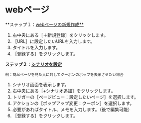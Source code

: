 # webページ
**ステップ１：[webページの新規作成**](https://happi.net/wp-admin/post.php?post=2255&action=edit)  
1. 右中央にある［＋新規登録］をクリックします。  
2. ［URL］に設定したいURLを入力します。 
3. タイトルを入力します。  
4. ［登録する］をクリックします。  


**ステップ２：[シナリオを設定](https://happi.net/function/scenario/%e7%89%b9%e5%ae%9a%e3%81%ae%e3%83%9a%e3%83%bc%e3%82%b8%e3%82%92%e8%a6%8b%e3%81%9f%e3%82%89%e3%83%9d%e3%83%83%e3%83%97%e3%82%a2%e3%83%83%e3%83%97%e3%82%92%e5%a4%89%e6%9b%b4%e3%81%97%e3%81%9f%e3%81%84/)**  

```
例：商品ページを見た人に対してクーポンのポップを表示させたい場合  
```

1. シナリオ画面を表示します。  
2. 右中央にある［+シナリオ追加］をクリックします。  
3. トリガーの［ページビュー：設定したいページ］を選択します。  
4. アクションの［ポップアップ変更：クーポン］を選択します。  
5. 必要があればタイトル、メモを入力します。（後で編集可能）  
6. ［登録する］をクリックします。  
